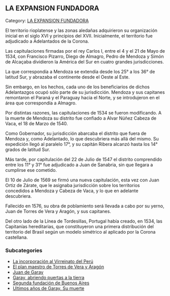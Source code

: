 ## LA EXPANSION FUNDADORA

Category: [LA EXPANSION FUNDADORA](http://descubrircorrientes.com.ar/2012/index.php/2553-historia-desde-el-origen-hasta-1814/corrientes-colonial-primeras-noticias/la-expansion-fundadora)

El territorio rioplatense y las zonas aledañas adquirieron su organización inicial en el siglo XVI y principios del XVII. Inicialmente, el territorio fue adjudicado a Adelantados de la Corona.

Las capitulaciones firmadas por el rey Carlos I, entre el 4 y el 21 de Mayo de 1534, con Francisco Pizarro, Diego de Almagro, Pedro de Mendoza y Simón de Alcaçaba dividieron la América del Sur en cuatro grandes jurisdicciones.

La que correspondía a Mendoza se extendía desde los 25° a los 36° de latitud Sur, y abrazaba el continente desde el Oeste al Este.

Sin embargo, en los hechos, cada uno de los beneficiarios de dichos Adelantazgos ocupó sólo parte de su jurisdicción. Mendoza y sus capitanes remontaron el Paraná y el Paraguay hacia el Norte, y se introdujeron en el área que correspondía a Almagro.

Por distintas razones, las capitulaciones de 1534 se fueron modificando. A la muerte de Mendoza su distrito fue confiado a Alvar Núñez Cabeza de Vaca, el 18 de Marzo de 1540.

Como Gobernador, su jurisdicción abarcaba el distrito que fuera de Mendoza y, como Adelantado, lo que descubriera más allá del mismo. Su expedición llegó al paralelo 17°, y su capitán Ribera alcanzó hasta los 14° grados de latitud Sur.

Más tarde, por capitulación del 22 de Julio de 1547 el distrito comprendido entre los 11° y 31° fue adjudicado a Juan de Sanabria, sin que llegara a cumplirse ese cometido.

El 10 de Julio de 1569 se firmó una nueva capitulación, esta vez con Juan Ortiz de Zárate, que le asignaba jurisdicción sobre los territorios concedidos a Mendoza y Cabeza de Vaca, y lo que en adelante descubriera.

Fallecido en 1576, su obra de poblamiento será llevada a cabo por su yerno, Juan de Torres de Vera y Aragón, y sus capitanes.

Del otro lado de la Línea de Tordesillas, Portugal había creado, en 1534, las Capitanías hereditarias, que constituyeron una primera distribución del territorio del Brasil según un modelo simétrico al aplicado por la Corona castellana.

### Subcategories

-   [La incorporación al Virreinato del Perú](http://descubrircorrientes.com.ar/2012/index.php/2554-historia-desde-el-origen-hasta-1814/corrientes-colonial-primeras-noticias/la-expansion-fundadora/la-incorporacion-al-virreinato-del-peru)
-   [El plan maestro de Torres de Vera y Aragón](http://descubrircorrientes.com.ar/2012/index.php/2555-historia-desde-el-origen-hasta-1814/corrientes-colonial-primeras-noticias/la-expansion-fundadora/el-plan-maestro-de-torres-de-vera-y-aragon)
-   [Juan de Garay](http://descubrircorrientes.com.ar/2012/index.php/2556-historia-desde-el-origen-hasta-1814/corrientes-colonial-primeras-noticias/la-expansion-fundadora/juan-de-garay)
-   [Garay, abriendo puertas a la tierra](http://descubrircorrientes.com.ar/2012/index.php/2558-historia-desde-el-origen-hasta-1814/corrientes-colonial-primeras-noticias/la-expansion-fundadora/garay-abriendo-puertas-a-la-tierra)
-   [Segunda fundación de Buenos Aires](http://descubrircorrientes.com.ar/2012/index.php/2561-historia-desde-el-origen-hasta-1814/corrientes-colonial-primeras-noticias/la-expansion-fundadora/segunda-fundacion-de-buenos-aires)
-   [Ultimos años de Garay. Su muerte](http://descubrircorrientes.com.ar/2012/index.php/2563-historia-desde-el-origen-hasta-1814/corrientes-colonial-primeras-noticias/la-expansion-fundadora/ultimos-anos-de-garay-su-muerte)